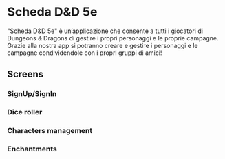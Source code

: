 # Scheda D&D 5e

"Scheda D&D 5e" è un’applicazione che consente a tutti i giocatori di Dungeons & Dragons di gestire i propri personaggi e le proprie campagne. Grazie alla nostra app si potranno creare e gestire i personaggi e le campagne condividendole con i propri gruppi di amici!

## Screens
### SignUp/SignIn

### Dice roller

### Characters management

### Enchantments

